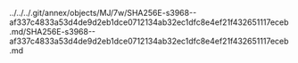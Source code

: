 ../../../.git/annex/objects/MJ/7w/SHA256E-s3968--af337c4833a53d4de9d2eb1dce0712134ab32ec1dfc8e4ef21f432651117eceb.md/SHA256E-s3968--af337c4833a53d4de9d2eb1dce0712134ab32ec1dfc8e4ef21f432651117eceb.md